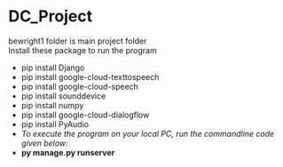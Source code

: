 # DC_Project
bewright1 folder is main project folder <br>
Install these package to run the program
- pip install Django
- pip install google-cloud-texttospeech
- pip install google-cloud-speech
- pip install sounddevice
- pip install numpy
- pip install google-cloud-dialogflow
- pip install PyAudio
- *To execute the program on your local PC, run the commandline code given below:*
- **py manage.py runserver** <br>
<!--REFRENCES-->
<!--https://gist.githubusercontent.com/meziantou/edb7217fddfbb70e899e/raw/49f895aa31f45b60c2f444cdb69afdbc4ff733be/Index.html-->
<!--https://html.design/download/vegetables-online-shopping-template/-->
<!--https://console.cloud.google.com/welcome/new?project=shopper-okql-->
